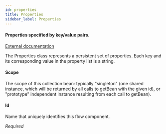 ```yaml
---
id: properties
title: Properties
sidebar_label: Properties
---
```

#### Properties specified by key/value pairs.
<a href="http://static.springsource.org/spring/docs/3.1.x/spring-framework-reference/html/beans.html#beans-factory-placeholderconfigurer" target="_blank">External documentation</a>

The Properties class represents a persistent set of properties. Each key and its corresponding value in the property list is a string.

#### Scope
The scope of this collection bean: typically "singleton" (one shared instance, which will be returned by all calls to getBean with the given id), or "prototype" independent instance resulting from each call to getBean).

#### Id
Name that uniquely identifies this flow component.

<i>Required</i>

